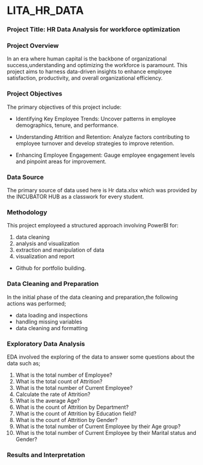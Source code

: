 # LITA_HR_DATA

### Project Title: HR Data Analysis for workforce optimization

### Project Overview

In an era where human capital is the backbone of organizational success,understanding and optimizing the workforce is paramount. This project aims to harness data-driven insights to enhance employee satisfaction, productivity, and overall organizational efficiency.

### Project Objectives

The primary objectives of this project include:

- Identifying Key Employee Trends: Uncover patterns in employee demographics, tenure, and performance.

- Understanding Attrition and Retention: Analyze factors contributing to employee turnover and develop strategies to improve retention.

- Enhancing Employee Engagement: Gauge employee engagement levels and pinpoint areas for improvement.

### Data Source

The primary source of data used here is Hr data.xlsx which was provided by the INCUBATOR HUB as a classwork for every student. 

### Methodology
This project employeed a structured approach involving PowerBI for:

1. data cleaning
2. analysis and visualization
3. extraction and manipulation of data
4. visualization and report
 - Github for portfolio building.

### Data Cleaning and Preparation

In the initial phase of the data cleaning and preparation,the following actions was performed;
- data loading and inspections
- handling missing variables
- data cleaning and formatting

### Exploratory Data Analysis
EDA involved the exploring of the data to answer some questions about the data such as;
1. What is the total number of Employee?
2. What is the total count of Attrition?
3. What is the total number of Current Employee?
4. Calculate the rate of Attrition?
5. What is the average Age?
6. What is the count of Attrition by Department?
7. What is the count of Attrition by Education field?
8. What is the count of Attrition by Gender?
9. What is the total number of Current Employee by their Age group?
10. What is the total number of Current Employee by their Marital status and Gender?

### Results and Interpretation


